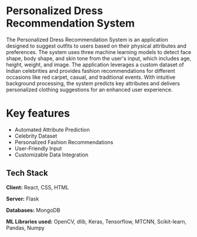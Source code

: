 
# Personalized Dress Recommendation System

The Personalized Dress Recommendation System is an application designed to suggest outfits to users based on their physical attributes and preferences. The system uses three machine learning models to detect face shape, body shape, and skin tone from the user's input, which includes age, height, weight, and image. The application leverages a custom dataset of Indian celebrities and provides fashion recommendations for different occasions like red carpet, casual, and traditional events. With intuitive background processing, the system predicts key attributes and delivers personalized clothing suggestions for an enhanced user experience.

# Key features
- Automated Attribute Prediction
- Celebrity Dataset 
- Personalized Fashion Recommendations
- User-Friendly Input
- Customizable Data Integration



## Tech Stack

**Client:** React, CSS, HTML

**Server:** Flask

**Databases:** MongoDB

**ML Libraries used:** OpenCV, dlib, Keras, Tensorflow, MTCNN, Scikit-learn, Pandas, Numpy
